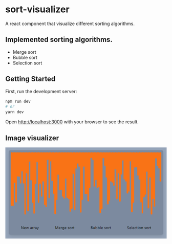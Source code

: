 # sort-visualizer
A react component that visualize different sorting algorithms.

## Implemented sorting algorithms.
- Merge sort
- Bubble sort
- Selection sort

## Getting Started

First, run the development server:

```bash
npm run dev
# or
yarn dev
```

Open [http://localhost:3000](http://localhost:3000) with your browser to see the result.

## Image visualizer
![The finished product](https://github.com/newmat123/sort-visualizer/blob/main/public/sortingVisualizer.png?raw=true)